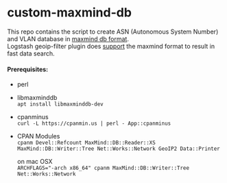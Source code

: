 # custom-maxmind-db


This repo contains the script to create ASN (Autonomous System Number) and VLAN database in [maxmind db format](https://dev.maxmind.com/geoip/geoip2/geolite2). <br> 
Logstash geoip-filter plugin does [support](https://www.elastic.co/guide/en/logstash/current/plugins-filters-geoip.html#_supported_databases) the maxmind format to result in fast data search. 


#### Prerequisites:
*  perl
*  libmaxminddb <br>
    `apt install libmaxminddb-dev`
*  cpanminus <br>
    `curl -L https://cpanmin.us | perl - App::cpanminus`
*  CPAN Modules <br>
    `cpanm Devel::Refcount MaxMind::DB::Reader::XS MaxMind::DB::Writer::Tree Net::Works::Network GeoIP2 Data::Printer`
    
   on mac OSX <br>
    `ARCHFLAGS="-arch x86_64" cpanm MaxMind::DB::Writer::Tree Net::Works::Network`
